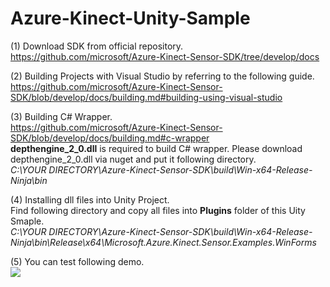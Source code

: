 # Azure-Kinect-Unity-Sample

(1) Download SDK from official repository.<br>
https://github.com/microsoft/Azure-Kinect-Sensor-SDK/tree/develop/docs

(2) Building Projects with Visual Studio by referring to the following guide.<br>
https://github.com/microsoft/Azure-Kinect-Sensor-SDK/blob/develop/docs/building.md#building-using-visual-studio

(3) Building C# Wrapper.<br>
https://github.com/microsoft/Azure-Kinect-Sensor-SDK/blob/develop/docs/building.md#c-wrapper
<br><b>depthengine_2_0.dll</b> is required to build C# wrapper. Please download depthengine_2_0.dll via nuget and put it following directory.
<br><i>C:\YOUR DIRECTORY\Azure-Kinect-Sensor-SDK\build\Win-x64-Release-Ninja\bin </i>

(4) Installing dll files into Unity Project.<br>
Find following directory and copy all files into <b>Plugins</b> folder of this Uity Smaple.<br> 
<i>C:\YOUR DIRECTORY\Azure-Kinect-Sensor-SDK\build\Win-x64-Release-Ninja\bin\Release\x64\Microsoft.Azure.Kinect.Sensor.Examples.WinForms </i>

(5) You can test following demo.<br>
[![](https://img.youtube.com/vi/Nt0oMN5Ece0/0.jpg)](https://www.youtube.com/watch?v=Nt0oMN5Ece0)


